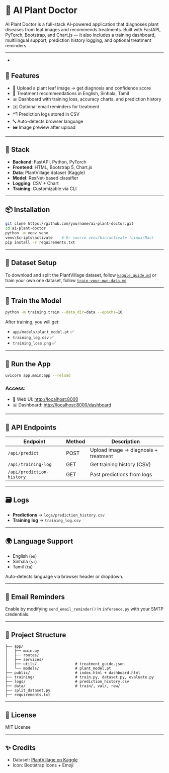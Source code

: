 # 🌿 AI Plant Doctor

AI Plant Doctor is a full-stack AI-powered application that diagnoses plant diseases from leaf images and recommends treatments. Built with FastAPI, PyTorch, Bootstrap, and Chart.js — it also includes a training dashboard, multilingual support, prediction history logging, and optional treatment reminders.

---
-
## 🚀 Features

- 🧠 Upload a plant leaf image → get diagnosis and confidence score
- 🌱 Treatment recommendations in English, Sinhala, Tamil
- 📊 Dashboard with training loss, accuracy charts, and prediction history
- ✉️ Optional email reminders for treatment
- 🗂 Prediction logs stored in CSV
- 🔤 Auto-detects browser language
- 🖼 Image preview after upload

---

## 🧰 Stack

- **Backend**: FastAPI, Python, PyTorch
- **Frontend**: HTML, Bootstrap 5, Chart.js
- **Data**: PlantVillage dataset (Kaggle)
- **Model**: ResNet-based classifier
- **Logging**: CSV + Chart
- **Training**: Customizable via CLI

---

## 📦 Installation

```bash
git clone https://github.com/yourname/ai-plant-doctor.git
cd ai-plant-doctor
python -m venv venv
venv\Scripts\activate    # Or source venv/bin/activate (Linux/Mac)
pip install -r requirements.txt
```

---

## 🌱 Dataset Setup

To download and split the PlantVillage dataset, follow [`kaggle_guide.md`](kaggle_guide.md)
or train your own one dataset, follow [`train-your-own-data.md`](train-your-own-data.md)

---

## 🧠 Train the Model

```bash
python -m training.train --data_dir=data --epochs=10
```

After training, you will get:

- `app/models/plant_model.pt` ✅
- `training_log.csv` ✅
- `training_loss.png` ✅

---

## 🔁 Run the App

```bash
uvicorn app.main:app --reload
```

### Access:
- 🌿 Web UI: [http://localhost:8000](http://localhost:8000)
- 📊 Dashboard: [http://localhost:8000/dashboard](http://localhost:8000/dashboard)

---

## 🧪 API Endpoints

| Endpoint                 | Method | Description                          |
|--------------------------|--------|--------------------------------------|
| `/api/predict`           | POST   | Upload image → diagnosis + treatment |
| `/api/training-log`      | GET    | Get training history (CSV)           |
| `/api/prediction-history` | GET   | Past predictions from logs           |

---

## 🗃 Logs

- **Predictions** → `logs/prediction_history.csv`
- **Training log** → `training_log.csv`

---

## 🌍 Language Support

- English (`en`)
- Sinhala (`si`)
- Tamil (`ta`)

Auto-detects language via browser header or dropdown.

---

## 📨 Email Reminders

Enable by modifying `send_email_reminder()` in `inference.py` with your SMTP credentials.

---

## 📁 Project Structure

```
├── app/
│   ├── main.py
│   ├── routes/
│   ├── services/
│   ├── utils/                 # treatment_guide.json
│   └── models/                # plant_model.pt
├── public/                    # index.html + dashboard.html
├── training/                  # train.py, dataset.py, evaluate.py
├── logs/                      # prediction_history.csv
├── data/                      # train/, val/, raw/
├── split_dataset.py
├── requirements.txt
```

---

## 📄 License

MIT License

---

## ✨ Credits

- Dataset: [PlantVillage on Kaggle](https://www.kaggle.com/datasets/emmarex/plantdisease)
- Icon: Bootstrap Icons + Emoji
```